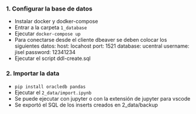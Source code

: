 ### 1. Configurar la base de datos
- Instalar docker y dodker-compose
- Entrar a la carpeta `1_database`
- Ejecutar `docker-compose up`
- Para conectarse desde el cliente dbeaver se deben colocar los siguientes datos:
    host: locahost
    port: 1521
    database: ucentral
    username: jisel
    password: 12341234
- Ejecutar el script ddl-create.sql 

### 2. Importar la data

- `pip install oracledb pandas`
- Ejecutar el `2_data/import.ipynb`
- Se puede ejecutar con jupyter o con la extensión de jupyter para vscode
- Se exportó el SQL de los inserts creados en 2_data/backup
